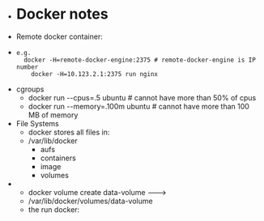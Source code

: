 - # Docker notes
- Remote docker container:
- ```
  e.g.
  	docker -H=remote-docker-engine:2375	# remote-docker-engine is IP number
      docker -H=10.123.2.1:2375 run nginx
  ```
- cgroups
	- docker run --cpus=.5 ubuntu                  # cannot have more than 50% of cpus
	- docker run --memory=.100m ubuntu      # cannot have more than 100 MB of memory
- File Systems
	- docker stores all files in:
	- /var/lib/docker
		- aufs
		- containers
		- image
		- volumes
-
	- docker volume create data-volume --->
	- /var/lib/docker/volumes/data-volume
	- the run docker:
